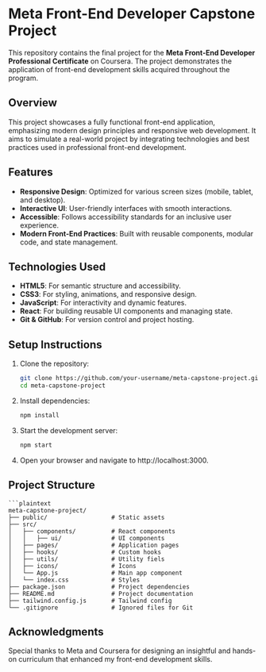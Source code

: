 # Meta Front-End Developer Capstone Project

This repository contains the final project for the **Meta Front-End Developer Professional Certificate** on Coursera. The project demonstrates the application of front-end development skills acquired throughout the program.

## Overview

This project showcases a fully functional front-end application, emphasizing modern design principles and responsive web development. It aims to simulate a real-world project by integrating technologies and best practices used in professional front-end development.

## Features

- **Responsive Design**: Optimized for various screen sizes (mobile, tablet, and desktop).
- **Interactive UI**: User-friendly interfaces with smooth interactions.
- **Accessible**: Follows accessibility standards for an inclusive user experience.
- **Modern Front-End Practices**: Built with reusable components, modular code, and state management.

## Technologies Used

- **HTML5**: For semantic structure and accessibility.
- **CSS3**: For styling, animations, and responsive design.
- **JavaScript**: For interactivity and dynamic features.
- **React**: For building reusable UI components and managing state.
- **Git & GitHub**: For version control and project hosting.

## Setup Instructions

1. Clone the repository:
   ```bash
   git clone https://github.com/your-username/meta-capstone-project.git
   cd meta-capstone-project
2. Install dependencies:
    ```bash
    npm install
3. Start the development server:
    ```bash
    npm start
4. Open your browser and navigate to http://localhost:3000.

## Project Structure
    ```plaintext
    meta-capstone-project/
    ├── public/                  # Static assets
    ├── src/
    │   ├── components/          # React components
    │   │   ├── ui/              # UI components
    │   ├── pages/               # Application pages
    │   ├── hooks/               # Custom hooks
    │   ├── utils/               # Utility fiels
    │   ├── icons/               # Icons
    │   └── App.js               # Main app component
    │   └── index.css            # Styles
    ├── package.json             # Project dependencies
    ├── README.md                # Project documentation
    ├── tailwind.config.js       # Tailwind config
    └── .gitignore               # Ignored files for Git

## Acknowledgments
Special thanks to Meta and Coursera for designing an insightful and hands-on curriculum that enhanced my front-end development skills.
